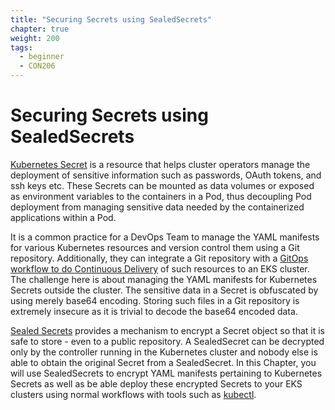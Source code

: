 ```yaml
---
title: "Securing Secrets using SealedSecrets"
chapter: true
weight: 200
tags:
  - beginner
  - CON206
---
```


# Securing Secrets using SealedSecrets

[Kubernetes Secret](https://kubernetes.io/docs/concepts/configuration/secret/) is a resource that helps cluster operators manage the deployment of sensitive information such as passwords, OAuth tokens, and ssh keys etc. These Secrets can be mounted as data volumes or exposed as environment variables to the containers in a Pod, thus decoupling Pod deployment from managing sensitive data needed by the containerized applications within a Pod. 

It is a common practice for a DevOps Team to manage the YAML manifests for various Kubernetes resources and version control them using a Git repository. Additionally, they can integrate a Git repository with a [GitOps workflow to do Continuous Delivery](https://eksworkshop.com/intermediate/260_weave_flux/) of such resources to an EKS cluster. The challenge here is about managing the YAML manifests for Kubernetes Secrets outside the cluster. The sensitive data in a Secret is obfuscated by using merely base64 encoding. Storing such files in a Git repository is extremely insecure as it is trivial to decode the base64 encoded data. 

[Sealed Secrets](https://github.com/bitnami-labs/sealed-secrets) provides a mechanism to encrypt a Secret object so that it is safe to store - even to a public repository. A SealedSecret can be decrypted only by the controller running in the Kubernetes cluster and nobody else is able to obtain the original Secret from a SealedSecret. In this Chapter, you will use SealedSecrets to encrypt YAML manifests pertaining to Kubernetes Secrets as well as be able deploy these encrypted Secrets to your EKS clusters using normal workflows with tools such as [kubectl](https://kubernetes.io/docs/reference/kubectl/overview/).


